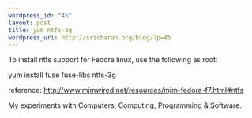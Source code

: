 ```yaml
--- 
wordpress_id: "45"
layout: post
title: yum ntfs-3g
wordpress_url: http://sricharan.org/blog/?p=45
---
```

To install ntfs support for Fedora linux, use the following as root:

yum install fuse fuse-libs ntfs-3g

reference: http://www.mjmwired.net/resources/mjm-fedora-f7.html#ntfs
<div class="blogger-post-footer">My experiments with Computers, Computing, Programming &amp; Software.</div>
